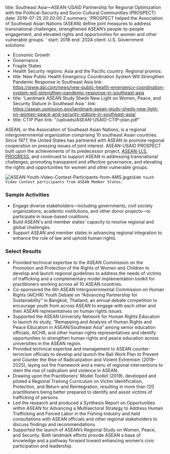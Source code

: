 
title: Southeast Asia—ASEAN-USAID Partnership for Regional Optimization with the Political-Security
  and Socio-Cultural Communities (PROSPECT)
date: 2019-07-25 20:20:00 Z
summary: 'PROSPECT helped the Association of Southeast Asian Nations (ASEAN) define
  joint measures to address transnational challenges, strengthened ASEAN’s people-to-people
  engagement, and elevated rights and opportunities for women and other vulnerable
  groups. '
start: 2018
end: 2024
client: U.S. Government
solutions:
- Economic Growth
- Governance
- Fragile States
- Health Security
regions: Asia and the Pacific
country: Regional
promos:
- title: New Public Health Emergency Coordination System Will Strengthen Pandemic
    Response in Southeast Asia
  link: https://www.dai.com/news/new-public-health-emergency-coordination-system-will-strengthen-pandemic-response-in-southeast-asia
- title: 'Landmark ASEAN Study Sheds New Light on Women, Peace, and Security Stature
    in Southeast Asia '
  link: https://asean.usmission.gov/landmark-asean-study-sheds-new-light-on-women-peace-and-security-stature-in-southeast-asia/
- title: CTIP Plan
  link: "/uploads/ASEAN-USAID-CTIP-plan.pdf"


ASEAN, or the Association of Southeast Asian Nations, is a regional intergovernmental organization comprising 10 southeast Asian countries. Since 1977, the United States has partnered with ASEAN to promote regional cooperation on pressing issues of joint interest. ASEAN-USAID PROSPECT built upon the achievements of its predecessor project, [ASEAN-U.S. PROGRESS](https://www.dai.com/our-work/projects/southeast-asia-asean-us-partnership-good-governance-equitable-and-sustainable), and continued to support ASEAN in addressing transnational challenges, promoting transparent and effective governance, and elevating the rights and opportunities for women and other vulnerable groups.

![ASEAN-Youth-Video-Contest-Participants-from-AMS.jpg](/uploads/ASEAN-Youth-Video-Contest-Participants-from-AMS.jpg)`ASEAN Youth Video Contest participants from ASEAN Member States.`

### Sample Activities

* Engage diverse stakeholders—including governments, civil society organizations, academic institutions, and other donor projects—to participate in issue-based coalitions.
* Build ASEAN's and member states’ capacity to resolve regional and global challenges.
* Support ASEAN and member states in advancing regional integration to enhance the rule of law and uphold human rights.

### Select Results

* Provided technical expertise to the ASEAN Commission on the Promotion and Protection of the Rights of Women and Children to develop and launch regional guidelines to address the needs of victims of trafficking and a complementary model implementation toolkit for practitioners working across all 10 ASEAN countries.
* Co-sponsored the 6th ASEAN Intergovernmental Commission on Human Rights (AICHR) Youth Debate on “Advancing Partnership for Sustainability” in Bangkok, Thailand, an annual debate competition to encourage youth from across ASEAN to engage with each other and their ASEAN representatives on human rights issues.
* Supported the ASEAN University Network for Human Rights Education to launch its study, “Remapping and Analysis of Human Rights and Peace Education in ASEAN/Southeast Asia” among senior education officials, AICHR, and other human rights representatives and identify opportunities to strengthen human rights and peace education across universities in the ASEAN region.
* Provided technical expertise and management to ASEAN counter-terrorism officials to develop and launch the Bali Work Plan to Prevent and Counter the Rise of Radicalization and Violent Extremism (2019–2025), laying out the framework and a menu of regional interventions to stem the rise of radicalism and violence in ASEAN.
* Drawing upon the Practitioners’ Model Toolkit (2019), developed and piloted a Regional Training Curriculum on Victim Identification, Protection, and Return and Reintegration, resulting in more than 120 practitioners being better prepared to identify and assist victims of trafficking of persons.
* Led the research and produced a Synthesis Report on Opportunities within ASEAN for Advancing a Multisectoral Strategy to Address Human Trafficking and Forced Labor in the Fishing Industry and held consultations with ASEAN officials and other regional stakeholders to discuss findings and recommendations.
* Supported the launch of ASEAN’s Regional Study on Women, Peace, and Security. Both landmark efforts provide ASEAN a base of knowledge and a pathway forward toward enhancing women’s civic participation and leadership.

